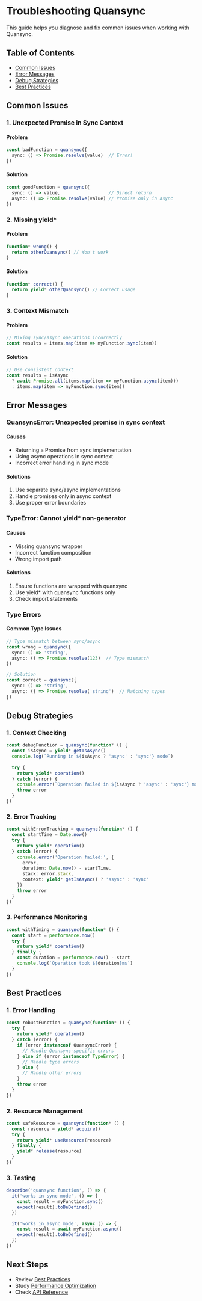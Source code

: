 # Troubleshooting Quansync

This guide helps you diagnose and fix common issues when working with Quansync.

## Table of Contents
- [Common Issues](#common-issues)
- [Error Messages](#error-messages)
- [Debug Strategies](#debug-strategies)
- [Best Practices](#best-practices)

## Common Issues

### 1. Unexpected Promise in Sync Context

#### Problem
```typescript
const badFunction = quansync({
  sync: () => Promise.resolve(value)  // Error!
})
```

#### Solution
```typescript
const goodFunction = quansync({
  sync: () => value,                  // Direct return
  async: () => Promise.resolve(value) // Promise only in async
})
```

### 2. Missing yield*

#### Problem
```typescript
function* wrong() {
  return otherQuansync() // Won't work
}
```

#### Solution
```typescript
function* correct() {
  return yield* otherQuansync() // Correct usage
}
```

### 3. Context Mismatch

#### Problem
```typescript
// Mixing sync/async operations incorrectly
const results = items.map(item => myFunction.sync(item))
```

#### Solution
```typescript
// Use consistent context
const results = isAsync
  ? await Promise.all(items.map(item => myFunction.async(item)))
  : items.map(item => myFunction.sync(item))
```

## Error Messages

### QuansyncError: Unexpected promise in sync context

#### Causes
- Returning a Promise from sync implementation
- Using async operations in sync context
- Incorrect error handling in sync mode

#### Solutions
1. Use separate sync/async implementations
2. Handle promises only in async context
3. Use proper error boundaries

### TypeError: Cannot yield* non-generator

#### Causes
- Missing quansync wrapper
- Incorrect function composition
- Wrong import path

#### Solutions
1. Ensure functions are wrapped with quansync
2. Use yield* with quansync functions only
3. Check import statements

### Type Errors

#### Common Type Issues
```typescript
// Type mismatch between sync/async
const wrong = quansync({
  sync: () => 'string',
  async: () => Promise.resolve(123)  // Type mismatch
})

// Solution
const correct = quansync({
  sync: () => 'string',
  async: () => Promise.resolve('string')  // Matching types
})
```

## Debug Strategies

### 1. Context Checking

```typescript
const debugFunction = quansync(function* () {
  const isAsync = yield* getIsAsync()
  console.log(`Running in ${isAsync ? 'async' : 'sync'} mode`)
  
  try {
    return yield* operation()
  } catch (error) {
    console.error(`Operation failed in ${isAsync ? 'async' : 'sync'} mode:`, error)
    throw error
  }
})
```

### 2. Error Tracking

```typescript
const withErrorTracking = quansync(function* () {
  const startTime = Date.now()
  try {
    return yield* operation()
  } catch (error) {
    console.error('Operation failed:', {
      error,
      duration: Date.now() - startTime,
      stack: error.stack,
      context: yield* getIsAsync() ? 'async' : 'sync'
    })
    throw error
  }
})
```

### 3. Performance Monitoring

```typescript
const withTiming = quansync(function* () {
  const start = performance.now()
  try {
    return yield* operation()
  } finally {
    const duration = performance.now() - start
    console.log(`Operation took ${duration}ms`)
  }
})
```

## Best Practices

### 1. Error Handling

```typescript
const robustFunction = quansync(function* () {
  try {
    return yield* operation()
  } catch (error) {
    if (error instanceof QuansyncError) {
      // Handle Quansync-specific errors
    } else if (error instanceof TypeError) {
      // Handle type errors
    } else {
      // Handle other errors
    }
    throw error
  }
})
```

### 2. Resource Management

```typescript
const safeResource = quansync(function* () {
  const resource = yield* acquire()
  try {
    return yield* useResource(resource)
  } finally {
    yield* release(resource)
  }
})
```

### 3. Testing

```typescript
describe('quansync function', () => {
  it('works in sync mode', () => {
    const result = myFunction.sync()
    expect(result).toBeDefined()
  })

  it('works in async mode', async () => {
    const result = await myFunction.async()
    expect(result).toBeDefined()
  })
})
```

## Next Steps

- Review [Best Practices](./best-practices.md)
- Study [Performance Optimization](./performance.md)
- Check [API Reference](./api-reference.md)